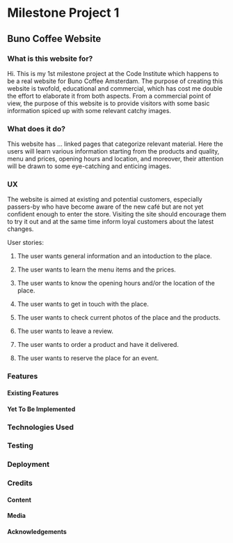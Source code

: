 # Milestone Project 1
## Buno Coffee Website

<!-- buno coffee's website in action (here place the link)-->
### What is this website for?

Hi. This is my 1st milestone project at the Code Institute which happens to be a real website for Buno Coffee Amsterdam.
The purpose of creating this website is twofold, educational and commercial, which has cost me double the effort to elaborate it from both aspects.
From a commercial point of view, the purpose of this website is to provide visitors with some basic information spiced up with some relevant catchy images.

### What does it do?

This website has ... linked pages that categorize relevant material. Here the users will learn various information starting from the products and quality, menu and prices, opening hours and location, and moreover, their attention will be drawn to some eye-catching and enticing images.

### UX

The website is aimed at existing and potential customers, especially passers-by who have become aware of the new café but are not yet confident enough to enter the store. Visiting the site should encourage them to try it out and at the same time inform loyal customers about the latest changes.

User stories:

1. The user wants general information and an intoduction to the place.


2. The user wants to learn the menu items and the prices.


3. The user wants to know the opening hours and/or the location of the place.


4. The user wants to get in touch with the place.


5. The user wants to check current photos of the place and the products.


6. The user wants to leave a review.


7. The user wants to order a product and have it delivered.


8. The user wants to reserve the place for an event.



### Features

#### Existing Features
#### Yet To Be Implemented


### Technologies Used


### Testing


### Deployment


### Credits

#### Content
#### Media
#### Acknowledgements

